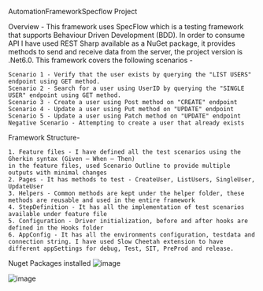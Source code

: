 AutomationFrameworkSpecflow Project

Overview - This framework uses SpecFlow which is a testing framework that supports Behaviour Driven Development (BDD).
In order to consume API I have used REST Sharp available as a NuGet package, it provides methods to send 
and receive data from the server, the project version is .Net6.0. This framework covers the following scenarios -
	
	Scenario 1 - Verify that the user exists by querying the "LIST USERS" endpoint using GET method.
	Scenario 2 - Search for a user using UserID by querying the "SINGLE USER" endpoint using GET method.
	Scenario 3 - Create a user using Post method on "CREATE" endpoint
	Scenario 4 - Update a user using Put method on "UPDATE" endpoint
	Scenario 5 - Update a user using Patch method on "UPDATE" endpoint
	Negative Scenario - Attempting to create a user that already exists
	
Framework Structure-

	1. Feature files - I have defined all the test scenarios using the Gherkin syntax (Given – When – Then) 
	in the feature files, used Scenario Outline to provide multiple outputs with minimal changes
	2. Pages - It has methods to test - CreateUser, ListUsers, SingleUser, UpdateUser
	3. Helpers - Common methods are kept under the helper folder, these methods are reusable and used in the entire framework
	4. StepDefinition - It has all the implementation of test scenarios available under feature file 
	5. Configuration - Driver initialization, before and after hooks are defined in the Hooks folder
	6. AppConfig - It has all the environments configuration, testdata and connection string. I have used Slow Cheetah extension to have 
	different appSettings for debug, Test, SIT, PreProd and release.

Nuget Packages installed
![image](https://user-images.githubusercontent.com/125847607/220032418-0c3675b7-c0ee-4b10-ada8-b8307e039fac.png)

![image](https://user-images.githubusercontent.com/125847607/220035249-95db9b1d-1f1d-4840-9c3e-d46b4562ec56.png)


